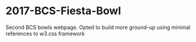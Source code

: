 # 2017-BCS-Fiesta-Bowl
Second BCS bowls webpage. Opted to build more ground-up using minimal references to w3.css framework
